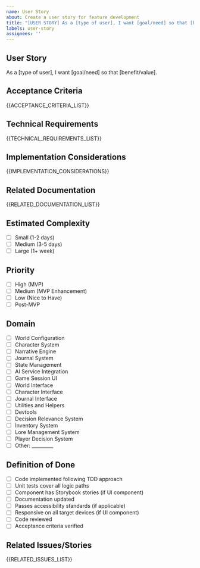 ```yaml
---
name: User Story
about: Create a user story for feature development
title: "[USER STORY] As a [type of user], I want [goal/need] so that [benefit/value]"
labels: user-story
assignees: ''
---
```


## User Story
As a [type of user], I want [goal/need] so that [benefit/value].

## Acceptance Criteria
{{ACCEPTANCE_CRITERIA_LIST}}

## Technical Requirements
<!-- List specific technical implementation details -->
{{TECHNICAL_REQUIREMENTS_LIST}}

## Implementation Considerations
<!-- Describe potential challenges, dependencies, or alternative approaches -->
{{IMPLEMENTATION_CONSIDERATIONS}}
## Related Documentation
<!-- Link to requirements documents and other references -->
{{RELATED_DOCUMENTATION_LIST}}

## Estimated Complexity
<!-- Select the estimated complexity level -->
- [ ] Small (1-2 days)
- [ ] Medium (3-5 days)
- [ ] Large (1+ week)

## Priority
<!-- Select the priority level -->
- [ ] High (MVP)
- [ ] Medium (MVP Enhancement)
- [ ] Low (Nice to Have)
- [ ] Post-MVP

## Domain
<!-- Select the domain this user story belongs to -->
- [ ] World Configuration
- [ ] Character System
- [ ] Narrative Engine
- [ ] Journal System
- [ ] State Management
- [ ] AI Service Integration
- [ ] Game Session UI
- [ ] World Interface
- [ ] Character Interface
- [ ] Journal Interface
- [ ] Utilities and Helpers
- [ ] Devtools
- [ ] Decision Relevance System
- [ ] Inventory System
- [ ] Lore Management System
- [ ] Player Decision System
- [ ] Other: _________

## Definition of Done
- [ ] Code implemented following TDD approach
- [ ] Unit tests cover all logic paths
- [ ] Component has Storybook stories (if UI component)
- [ ] Documentation updated
- [ ] Passes accessibility standards (if applicable)
- [ ] Responsive on all target devices (if UI component)
- [ ] Code reviewed
- [ ] Acceptance criteria verified

## Related Issues/Stories
<!-- Link to any related issues or stories - Each issue number should be prefixed with # to create a link -->
{{RELATED_ISSUES_LIST}}
